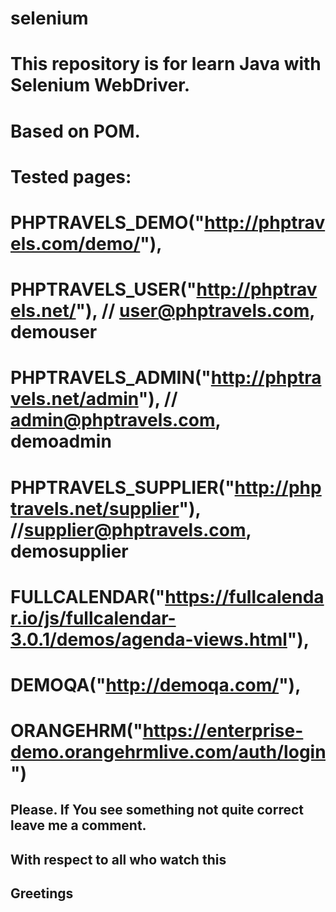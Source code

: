 # selenium

# This repository is for learn Java with Selenium WebDriver. 

# Based on POM.
# Tested pages:
# PHPTRAVELS_DEMO("http://phptravels.com/demo/"),
# PHPTRAVELS_USER("http://phptravels.net/"), //  user@phptravels.com, demouser
# PHPTRAVELS_ADMIN("http://phptravels.net/admin"), // admin@phptravels.com, demoadmin 
# PHPTRAVELS_SUPPLIER("http://phptravels.net/supplier"), //supplier@phptravels.com, demosupplier 
# FULLCALENDAR("https://fullcalendar.io/js/fullcalendar-3.0.1/demos/agenda-views.html"),
# DEMOQA("http://demoqa.com/"),
# ORANGEHRM("https://enterprise-demo.orangehrmlive.com/auth/login")

## Please. If You see something not quite correct leave me a comment.
## With respect to all who watch this
## Greetings
